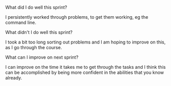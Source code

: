 What did I do well this sprint?


I persistently worked through problems, to get them working, eg the command line.



What didn't I do well this sprint?


I took a bit too long sorting out problems and I am hoping to improve on this, as I go through the course.



What can I improve on next sprint?


I can improve on the time it takes me to get through the tasks and I think this can be accomplished by being more confident in the abilities that you know already.

